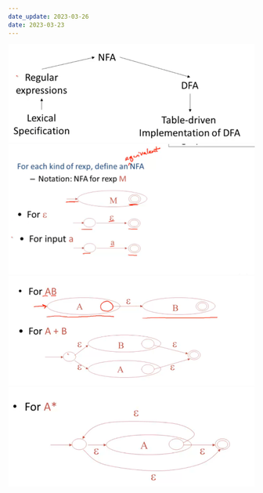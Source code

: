 ```yaml
---
date_update: 2023-03-26
date: 2023-03-23
---
```


<img src="04-03-regular-expressions-into-NFAs.assets/image-20230323111911317.png" alt="image-20230323111911317" style="zoom:67%;" />



<img src="04-03-regular-expressions-into-NFAs.assets/image-20230323114057741.png" alt="image-20230323114057741" style="zoom:67%;" />



<img src="04-03-regular-expressions-into-NFAs.assets/image-20230323114228130.png" alt="image-20230323114228130" style="zoom:67%;" />





<img src="04-03-regular-expressions-into-NFAs.assets/image-20230323114256458.png" alt="image-20230323114256458" style="zoom:67%;" />



